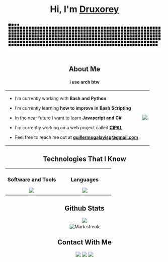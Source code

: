 
<!--! Title !-->

<h1 align="center">Hi, I'm <a href="https://druxorey.github.io/druxorey/">Druxorey</a></h1>

![snake](resources/grid-snake.svg)

<!--! About Me !-->

<h2 align="center">About Me</h2>
<h4 align="center">i use arch btw</h5>

<table align="center">
<td>

- I’m currently working with **Bash and Python**

- I’m currently learning **how to improve in Bash Scripting**

- In the near future I want to learn **Javascript and C#**

- I'm currently working on a web project called **[CIPAL](https://cipalonline.github.io/)**

- Feel free to reach me out at **guillermogalavisg@gmail.com**
  
</td>
<td>
    <div align="right"><img src="https://github-readme-stats.vercel.app/api/top-langs/?username=Druxorey&langs_count=10&theme=dracula&layout=compact&bg_color=00000000&"/></div>
</td>

</table>

<!--! Technologies That I Know !-->

<h2 align="center">Technologies That I Know</h2>

<table align="center">

<td style="vertical-align: top; width:50%; text-align:center;">
<h3 align="center">Software and Tools</h3>
<img src="https://skillicons.dev/icons?i=discord,ps,ai,github,vscode,,neovim,linux,arch&perline=5"/>
</td>

<td style="vertical-align: top; width:50%; text-align:center;">
<h3 align="center">Languages</h3>
<img src="https://skillicons.dev/icons?i=git,html,css,bash,md,,neovim,py,anaconda&perline=5"/>
</td>

</table>

<!--! Github Stats !-->

<h2 align="center">Github Stats</h2>

<div align="center">
<img src="https://github-readme-stats.vercel.app/api?username=druxorey&theme=dracula&show_icons=true&count_private=true&bg_color=00000000&"/>

<br>

<img alt="Mark streak" src="https://github-readme-streak-stats.herokuapp.com/?user=druxorey&theme=dracula&hide_border=false&bg_color=00000000&"/>
</div>

<!--! Contact With Me !-->

<h2 align="center">Contact With Me</h2>

<div align="center">

[<img src ="https://img.shields.io/badge/website-%23.svg?&style=for-the-badge&logo=www&logoColor=white%22&color=1F1F28">](https://druxorey.github.io/druxorey/)
[<img src="https://img.shields.io/badge/linkedin-%2312100E.svg?&style=for-the-badge&logo=linkedin&logoColor=white&color=1F1F28" />](https://www.linkedin.com/in/guillermo-galav%C3%ADs-065b4928b/)
[<img src="https://img.shields.io/badge/gmail-%2312100E.svg?&style=for-the-badge&logo=gmail&logoColor=white&color=1F1F28" />](mailto:druxorey@gmail.com)

</div>

